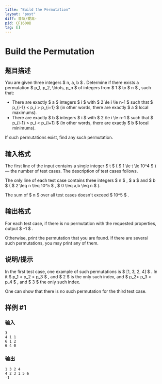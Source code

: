 ```yaml
---
title: "Build the Permutation"
layout: "post"
diff: 普及/提高-
pid: CF1608B
tag: []
---
```


# Build the Permutation

## 题目描述

You are given three integers $ n, a, b $ . Determine if there exists a permutation $ p_1, p_2, \ldots, p_n $ of integers from $ 1 $ to $ n $ , such that:

- There are exactly $ a $ integers $ i $ with $ 2 \le i \le n-1 $ such that $ p_{i-1} < p_i > p_{i+1} $ (in other words, there are exactly $ a $ local maximums).
- There are exactly $ b $ integers $ i $ with $ 2 \le i \le n-1 $ such that $ p_{i-1} > p_i < p_{i+1} $ (in other words, there are exactly $ b $ local minimums).

If such permutations exist, find any such permutation.

## 输入格式

The first line of the input contains a single integer $ t $ ( $ 1 \le t \le 10^4 $ ) — the number of test cases. The description of test cases follows.

The only line of each test case contains three integers $ n $ , $ a $ and $ b $ ( $ 2 \leq n \leq 10^5 $ , $ 0 \leq a,b \leq n $ ).

The sum of $ n $ over all test cases doesn't exceed $ 10^5 $ .

## 输出格式

For each test case, if there is no permutation with the requested properties, output $ -1 $ .

Otherwise, print the permutation that you are found. If there are several such permutations, you may print any of them.

## 说明/提示

In the first test case, one example of such permutations is $ [1, 3, 2, 4] $ . In it $ p_1 < p_2 > p_3 $ , and $ 2 $ is the only such index, and $ p_2> p_3 < p_4 $ , and $ 3 $ the only such index.

One can show that there is no such permutation for the third test case.

## 样例 #1

### 输入

```
3
4 1 1
6 1 2
6 4 0
```

### 输出

```
1 3 2 4
4 2 3 1 5 6
-1
```

